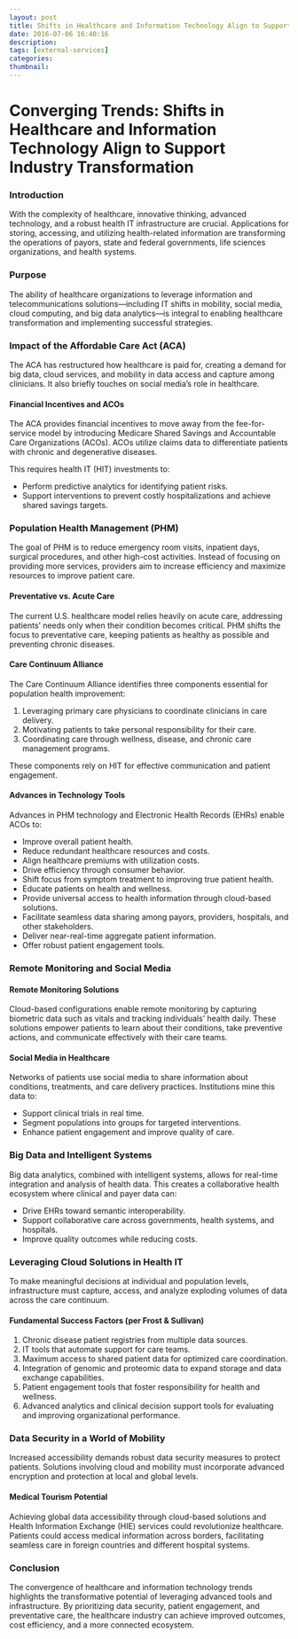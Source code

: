 ```yaml
---
layout: post
title: Shifts in Healthcare and Information Technology Align to Support Industry Transformation
date: 2016-07-06 16:40:16
description: 
tags: [external-services]
categories: 
thumbnail:
---
```


# Converging Trends: Shifts in Healthcare and Information Technology Align to Support Industry Transformation

### Introduction

With the complexity of healthcare, innovative thinking, advanced technology, and a robust health IT infrastructure are crucial. Applications for storing, accessing, and utilizing health-related information are transforming the operations of payors, state and federal governments, life sciences organizations, and health systems.

### Purpose

The ability of healthcare organizations to leverage information and telecommunications solutions—including IT shifts in mobility, social media, cloud computing, and big data analytics—is integral to enabling healthcare transformation and implementing successful strategies.

### Impact of the Affordable Care Act (ACA)

The ACA has restructured how healthcare is paid for, creating a demand for big data, cloud services, and mobility in data access and capture among clinicians. It also briefly touches on social media’s role in healthcare.

#### Financial Incentives and ACOs

The ACA provides financial incentives to move away from the fee-for-service model by introducing Medicare Shared Savings and Accountable Care Organizations (ACOs). ACOs utilize claims data to differentiate patients with chronic and degenerative diseases. 

This requires health IT (HIT) investments to:

- Perform predictive analytics for identifying patient risks.
- Support interventions to prevent costly hospitalizations and achieve shared savings targets.

### Population Health Management (PHM)

The goal of PHM is to reduce emergency room visits, inpatient days, surgical procedures, and other high-cost activities. Instead of focusing on providing more services, providers aim to increase efficiency and maximize resources to improve patient care.

#### Preventative vs. Acute Care

The current U.S. healthcare model relies heavily on acute care, addressing patients’ needs only when their condition becomes critical. PHM shifts the focus to preventative care, keeping patients as healthy as possible and preventing chronic diseases.

#### Care Continuum Alliance

The Care Continuum Alliance identifies three components essential for population health improvement:

1. Leveraging primary care physicians to coordinate clinicians in care delivery.
2. Motivating patients to take personal responsibility for their care.
3. Coordinating care through wellness, disease, and chronic care management programs.

These components rely on HIT for effective communication and patient engagement.

#### Advances in Technology Tools

Advances in PHM technology and Electronic Health Records (EHRs) enable ACOs to:

- Improve overall patient health.
- Reduce redundant healthcare resources and costs.
- Align healthcare premiums with utilization costs.
- Drive efficiency through consumer behavior.
- Shift focus from symptom treatment to improving true patient health.
- Educate patients on health and wellness.
- Provide universal access to health information through cloud-based solutions.
- Facilitate seamless data sharing among payors, providers, hospitals, and other stakeholders.
- Deliver near-real-time aggregate patient information.
- Offer robust patient engagement tools.

### Remote Monitoring and Social Media

#### Remote Monitoring Solutions

Cloud-based configurations enable remote monitoring by capturing biometric data such as vitals and tracking individuals’ health daily. These solutions empower patients to learn about their conditions, take preventive actions, and communicate effectively with their care teams.

#### Social Media in Healthcare

Networks of patients use social media to share information about conditions, treatments, and care delivery practices. Institutions mine this data to:

- Support clinical trials in real time.
- Segment populations into groups for targeted interventions.
- Enhance patient engagement and improve quality of care.

### Big Data and Intelligent Systems

Big data analytics, combined with intelligent systems, allows for real-time integration and analysis of health data. This creates a collaborative health ecosystem where clinical and payer data can:

- Drive EHRs toward semantic interoperability.
- Support collaborative care across governments, health systems, and hospitals.
- Improve quality outcomes while reducing costs.

### Leveraging Cloud Solutions in Health IT

To make meaningful decisions at individual and population levels, infrastructure must capture, access, and analyze exploding volumes of data across the care continuum.

#### Fundamental Success Factors (per Frost & Sullivan)

1. Chronic disease patient registries from multiple data sources.
2. IT tools that automate support for care teams.
3. Maximum access to shared patient data for optimized care coordination.
4. Integration of genomic and proteomic data to expand storage and data exchange capabilities.
5. Patient engagement tools that foster responsibility for health and wellness.
6. Advanced analytics and clinical decision support tools for evaluating and improving organizational performance.

### Data Security in a World of Mobility

Increased accessibility demands robust data security measures to protect patients. Solutions involving cloud and mobility must incorporate advanced encryption and protection at local and global levels.

#### Medical Tourism Potential

Achieving global data accessibility through cloud-based solutions and Health Information Exchange (HIE) services could revolutionize healthcare. Patients could access medical information across borders, facilitating seamless care in foreign countries and different hospital systems.

### Conclusion

The convergence of healthcare and information technology trends highlights the transformative potential of leveraging advanced tools and infrastructure. By prioritizing data security, patient engagement, and preventative care, the healthcare industry can achieve improved outcomes, cost efficiency, and a more connected ecosystem.
